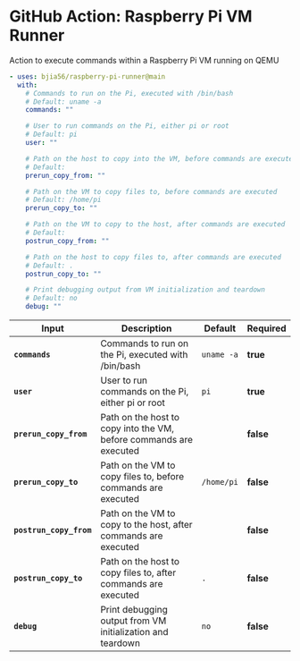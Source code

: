 <!-- start title -->

# GitHub Action: Raspberry Pi VM Runner

<!-- end title -->
<!-- start description -->

Action to execute commands within a Raspberry Pi VM running on QEMU

<!-- end description -->
<!-- start contents -->
<!-- end contents -->
<!-- start usage -->

```yaml
- uses: bjia56/raspberry-pi-runner@main
  with:
    # Commands to run on the Pi, executed with /bin/bash
    # Default: uname -a
    commands: ""

    # User to run commands on the Pi, either pi or root
    # Default: pi
    user: ""

    # Path on the host to copy into the VM, before commands are executed
    # Default:
    prerun_copy_from: ""

    # Path on the VM to copy files to, before commands are executed
    # Default: /home/pi
    prerun_copy_to: ""

    # Path on the VM to copy to the host, after commands are executed
    # Default:
    postrun_copy_from: ""

    # Path on the host to copy files to, after commands are executed
    # Default: .
    postrun_copy_to: ""

    # Print debugging output from VM initialization and teardown
    # Default: no
    debug: ""
```

<!-- end usage -->
<!-- start inputs -->

| **Input**                          | **Description**                                                    | **Default**           | **Required** |
| ---------------------------------- | ------------------------------------------------------------------ | --------------------- | ------------ |
| **<code>commands</code>**          | Commands to run on the Pi, executed with /bin/bash                 | <code>uname -a</code> | **true**     |
| **<code>user</code>**              | User to run commands on the Pi, either pi or root                  | <code>pi</code>       | **true**     |
| **<code>prerun_copy_from</code>**  | Path on the host to copy into the VM, before commands are executed |                       | **false**    |
| **<code>prerun_copy_to</code>**    | Path on the VM to copy files to, before commands are executed      | <code>/home/pi</code> | **false**    |
| **<code>postrun_copy_from</code>** | Path on the VM to copy to the host, after commands are executed    |                       | **false**    |
| **<code>postrun_copy_to</code>**   | Path on the host to copy files to, after commands are executed     | <code>.</code>        | **false**    |
| **<code>debug</code>**             | Print debugging output from VM initialization and teardown         | <code>no</code>       | **false**    |

<!-- end inputs -->
<!-- start outputs -->
<!-- end outputs -->
<!-- start [.github/ghadocs/examples/] -->
<!-- end [.github/ghadocs/examples/] -->
